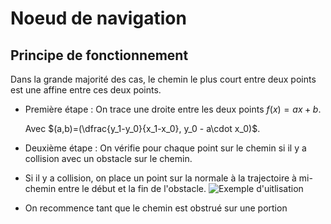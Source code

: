 # Noeud de navigation

## Principe de fonctionnement

Dans la grande majorité des cas, le chemin le plus court entre deux points est une affine entre ces deux points.
* Première étape : On trace une droite entre les deux points $f(x)=ax+b$. 
    
    Avec $(a,b)=(\dfrac{y_1-y_0}{x_1-x_0}, y_0 - a\cdot x_0)$.
* Deuxième étape : On vérifie pour chaque point sur le chemin si il y a collision avec un obstacle sur le chemin.
  
* Si il y a collision, on place un point sur la normale à la trajectoire à mi-chemin entre le début et la fin de l'obstacle.
![Exemple d'uitlisation](https://zupimages.net/up/23/17/ouxn.png "3 points")

  
* On recommence tant que le chemin est obstrué sur une portion

